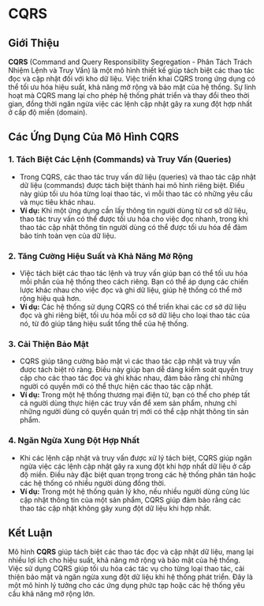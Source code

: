 # CQRS

## Giới Thiệu

**CQRS** (Command and Query Responsibility Segregation - Phân Tách Trách Nhiệm Lệnh và Truy Vấn) là một mô hình thiết kế giúp tách biệt các thao tác đọc và cập nhật đối với kho dữ liệu. Việc triển khai CQRS trong ứng dụng có thể tối ưu hóa hiệu suất, khả năng mở rộng và bảo mật của hệ thống. Sự linh hoạt mà CQRS mang lại cho phép hệ thống phát triển và thay đổi theo thời gian, đồng thời ngăn ngừa việc các lệnh cập nhật gây ra xung đột hợp nhất ở cấp độ miền (domain).

## Các Ứng Dụng Của Mô Hình CQRS

### 1. **Tách Biệt Các Lệnh (Commands) và Truy Vấn (Queries)**
   - Trong CQRS, các thao tác truy vấn dữ liệu (queries) và thao tác cập nhật dữ liệu (commands) được tách biệt thành hai mô hình riêng biệt. Điều này giúp tối ưu hóa từng loại thao tác, vì mỗi thao tác có những yêu cầu và mục tiêu khác nhau.
   - **Ví dụ:** Khi một ứng dụng cần lấy thông tin người dùng từ cơ sở dữ liệu, thao tác truy vấn có thể được tối ưu hóa cho việc đọc nhanh, trong khi thao tác cập nhật thông tin người dùng có thể được tối ưu hóa để đảm bảo tính toàn vẹn của dữ liệu.

### 2. **Tăng Cường Hiệu Suất và Khả Năng Mở Rộng**
   - Việc tách biệt các thao tác lệnh và truy vấn giúp bạn có thể tối ưu hóa mỗi phần của hệ thống theo cách riêng. Bạn có thể áp dụng các chiến lược khác nhau cho việc đọc và ghi dữ liệu, giúp hệ thống có thể mở rộng hiệu quả hơn.
   - **Ví dụ:** Các hệ thống sử dụng CQRS có thể triển khai các cơ sở dữ liệu đọc và ghi riêng biệt, tối ưu hóa mỗi cơ sở dữ liệu cho loại thao tác của nó, từ đó giúp tăng hiệu suất tổng thể của hệ thống.

### 3. **Cải Thiện Bảo Mật**
   - CQRS giúp tăng cường bảo mật vì các thao tác cập nhật và truy vấn được tách biệt rõ ràng. Điều này giúp bạn dễ dàng kiểm soát quyền truy cập cho các thao tác đọc và ghi khác nhau, đảm bảo rằng chỉ những người có quyền mới có thể thực hiện các thao tác cập nhật.
   - **Ví dụ:** Trong một hệ thống thương mại điện tử, bạn có thể cho phép tất cả người dùng thực hiện các truy vấn để xem sản phẩm, nhưng chỉ những người dùng có quyền quản trị mới có thể cập nhật thông tin sản phẩm.

### 4. **Ngăn Ngừa Xung Đột Hợp Nhất**
   - Khi các lệnh cập nhật và truy vấn được xử lý tách biệt, CQRS giúp ngăn ngừa việc các lệnh cập nhật gây ra xung đột khi hợp nhất dữ liệu ở cấp độ miền. Điều này đặc biệt quan trọng trong các hệ thống phân tán hoặc các hệ thống có nhiều người dùng đồng thời.
   - **Ví dụ:** Trong một hệ thống quản lý kho, nếu nhiều người dùng cùng lúc cập nhật thông tin của một sản phẩm, CQRS giúp đảm bảo rằng các thao tác cập nhật không gây xung đột dữ liệu khi hợp nhất.

## Kết Luận

Mô hình **CQRS** giúp tách biệt các thao tác đọc và cập nhật dữ liệu, mang lại nhiều lợi ích cho hiệu suất, khả năng mở rộng và bảo mật của hệ thống. Việc sử dụng CQRS giúp tối ưu hóa các tác vụ cho từng loại thao tác, cải thiện bảo mật và ngăn ngừa xung đột dữ liệu khi hệ thống phát triển. Đây là một mô hình lý tưởng cho các ứng dụng phức tạp hoặc các hệ thống yêu cầu khả năng mở rộng lớn.